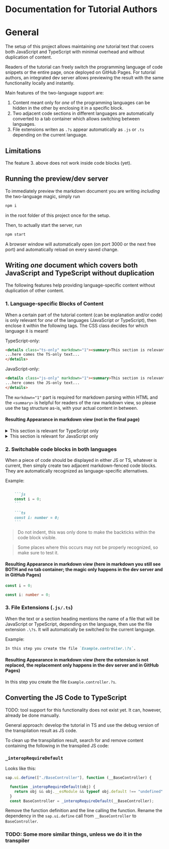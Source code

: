 # Documentation for Tutorial Authors

# General

The setup of this project allows maintaining *one* tutorial text that covers both JavaScript and TypeScript with minimal overhead and without duplication of content.

Readers of the tutorial can freely switch the programming language of code snippets or the entire page, once deployed on GitHub Pages. For tutorial authors, an integrated dev server allows previewing the result with the same functionality locally and instantly.

Main features of the two-language support are:
1. Content meant only for *one* of the programming languages can be hidden in the other by enclosing it in a specific block.
2. Two adjacent code sections in different languages are automatically converted to a tab container which allows switching between languages.
3. File extensions writen as `.?s` appear automatically as `.js` or `.ts` depending on the current language.

## Limitations

The feature 3. above does not work inside code blocks (yet).


## Running the preview/dev server

To immediately preview the markdown document you are writing *including* the two-language magic, simply run

```sh
npm i
```

in the root folder of this project once for the setup.

Then, to actually start the server, run

```sh
npm start
```

A browser window will automatically open (on port 3000 or the next free port) and automatically reload on every saved change.


## Writing *one* document which covers both JavaScript and TypeScript without duplication

The following features help providing language-specific content without duplication of other content. 

### 1. Language-specific Blocks of Content

When a certain part of the tutorial content (can be explanation and/or code) is only relevant for *one* of the languages (JavaScript *or* TypeScript), then enclose it within the following tags. The CSS class decides for which language it is meant!

TypeScript-only:

```html
<details class="ts-only" markdown="1"><summary>This section is relevant for TypeScript only</summary>
...here comes the TS-only text...
</details>
```

JavaScript-only:

```html
<details class="js-only" markdown="1"><summary>This section is relevant for JavaScript only</summary>
...here comes the JS-only text...
</details>
```

The `markdown="1"` part is required for markdown parsing within HTML and the `<summary>` is helpful for readers of the raw markdown view, so please use the tag structure as-is, with your actual content in between.

#### Resulting Appearance<span class="hidden"> in markdown view (not in the final page)</span>

<details class="ts-only" markdown="1"><summary>This section is relevant for TypeScript only</summary>
...here comes the TS-only text...
</details>

<details class="js-only" markdown="1"><summary>This section is relevant for JavaScript only</summary>
...here comes the JS-only text...
</details>


### 2. Switchable code blocks in both languages

When a piece of code should be displayed in either JS or TS, whatever is current, then simply create two adjacent markdown-fenced code blocks. They are automatically recognized as language-specific alternatives.

Example:
```md

    ```js
    const i = 0;
    ```

    ```ts
    const i: number = 0;
    ```
```
> Do not indent, this was only done to make the backticks within the code block visible.

> Some places where this occurs may not be properly recognized, so make sure to test it.

#### Resulting Appearance<span class="hidden"> in markdown view (here in markdown you still see BOTH and no tab container; the magic only happens in the dev server and in GitHub Pages)</span>

```js
const i = 0;
```

```ts
const i: number = 0;
```

### 3. File Extensions (`.js/.ts`)

When the text or a section heading mentions the name of a file that will be JavaScript or TypeScript, depending on the language, then use the file extension `.\?s`. It will automatically be switched to the current language.

Example:
```md
In this step you create the file `Example.controller.\?s`.
```

#### Resulting Appearance<span class="hidden"> in markdown view (here the extension is not replaced, the replacement only happens in the dev server and in GitHub Pages)</span>

In this step you create the file `Example.controller.?s`.

## Converting the JS Code to TypeScript

TODO: tool support for this functionality does not exist yet. It can, however, already be done manually.

General approach: develop the tutorial in TS and use the debug version of the transpilation result as JS code.

To clean up the transpilation result, search for and remove content containing the following in the transpiled JS code:

### `_interopRequireDefault`

Looks like this:

```js
sap.ui.define(["./BaseController"], function (__BaseController) {

  function _interopRequireDefault(obj) {
    return obj && obj.__esModule && typeof obj.default !== "undefined" ? obj.default : obj;
  }
  const BaseController = _interopRequireDefault(__BaseController);
```

Remove the function definition and the line calling the function. Rename the dependency in the `sap.ui.define` call from `__BaseController` to `BaseController`.


### TODO: Some more similar things, unless we do it in the transpiler
